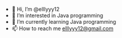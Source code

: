 - 👋 Hi, I’m @elllyyy12
- 👀 I’m interested in Java programming
- 🌱 I’m currently learning Java programming
- 📫 How to reach me elllyyy12@gmail.com

<!---
elllyyy12/elllyyy12 is a ✨ special ✨ repository because its `README.md` (this file) appears on your GitHub profile.
You can click the Preview link to take a look at your changes.
--->
